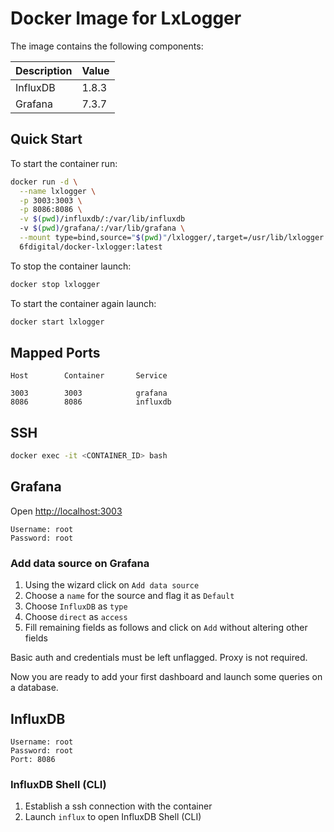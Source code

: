 # Docker Image for LxLogger

The image contains the following components:

| Description  | Value   |
|--------------|---------|
| InfluxDB     | 1.8.3   |
| Grafana      | 7.3.7   |

## Quick Start

To start the container run:

```sh
docker run -d \
  --name lxlogger \
  -p 3003:3003 \
  -p 8086:8086 \
  -v $(pwd)/influxdb/:/var/lib/influxdb
  -v $(pwd)/grafana/:/var/lib/grafana \
  --mount type=bind,source="$(pwd)"/lxlogger/,target=/usr/lib/lxlogger \
  6fdigital/docker-lxlogger:latest
```



To stop the container launch:

```sh
docker stop lxlogger
```

To start the container again launch:

```sh
docker start lxlogger
```

## Mapped Ports

```
Host		Container		Service

3003		3003			grafana
8086		8086			influxdb
```
## SSH

```sh
docker exec -it <CONTAINER_ID> bash
```

## Grafana

Open <http://localhost:3003>

```
Username: root
Password: root
```

### Add data source on Grafana

1. Using the wizard click on `Add data source`
2. Choose a `name` for the source and flag it as `Default`
3. Choose `InfluxDB` as `type`
4. Choose `direct` as `access`
5. Fill remaining fields as follows and click on `Add` without altering other fields

Basic auth and credentials must be left unflagged. Proxy is not required.

Now you are ready to add your first dashboard and launch some queries on a database.

## InfluxDB

```
Username: root
Password: root
Port: 8086
```

### InfluxDB Shell (CLI)

1. Establish a ssh connection with the container
2. Launch `influx` to open InfluxDB Shell (CLI)
